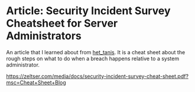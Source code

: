 # Article: Security Incident Survey Cheatsheet for Server Administrators

An article that I learned about from [het_tanis](../863). It is a cheat sheet about the rough steps on what to do when a breach happens relative to a system administrator.

<https://zeltser.com/media/docs/security-incident-survey-cheat-sheet.pdf?msc=Cheat+Sheet+Blog>